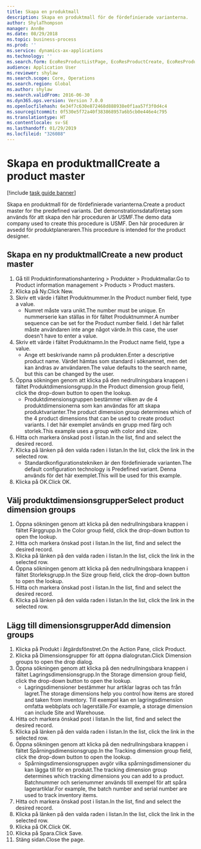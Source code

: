 ```yaml
---
title: Skapa en produktmall
description: Skapa en produktmall för de fördefinierade varianterna.
author: ShylaThompson
manager: AnnBe
ms.date: 08/29/2018
ms.topic: business-process
ms.prod: ''
ms.service: dynamics-ax-applications
ms.technology: ''
ms.search.form: EcoResProductListPage, EcoResProductCreate, EcoResProductDetails, EcoResProductInventoryDimensionGroups
audience: Application User
ms.reviewer: shylaw
ms.search.scope: Core, Operations
ms.search.region: Global
ms.author: shylaw
ms.search.validFrom: 2016-06-30
ms.dyn365.ops.version: Version 7.0.0
ms.openlocfilehash: 6e34f7c630e872468d888938e0f1aa57f3f0d4c4
ms.sourcegitcommit: 0f530e5f72a40f383868957a6b5cb0e446e4c795
ms.translationtype: HT
ms.contentlocale: sv-SE
ms.lasthandoff: 01/29/2019
ms.locfileid: "326088"
---
```

# <a name="create-a-product-master"></a><span data-ttu-id="cac26-103">Skapa en produktmall</span><span class="sxs-lookup"><span data-stu-id="cac26-103">Create a product master</span></span>

[!include [task guide banner](../../includes/task-guide-banner.md)]

<span data-ttu-id="cac26-104">Skapa en produktmall för de fördefinierade varianterna.</span><span class="sxs-lookup"><span data-stu-id="cac26-104">Create a product master for the predefined variants.</span></span> <span data-ttu-id="cac26-105">Det demonstrationsdataföretag som används för att skapa den här proceduren är USMF.</span><span class="sxs-lookup"><span data-stu-id="cac26-105">The demo data company used to create this procedure is USMF.</span></span> <span data-ttu-id="cac26-106">Den här proceduren är avsedd för produktplaneraren.</span><span class="sxs-lookup"><span data-stu-id="cac26-106">This procedure is intended for the product designer.</span></span>


## <a name="create-a-new-product-master"></a><span data-ttu-id="cac26-107">Skapa en ny produktmall</span><span class="sxs-lookup"><span data-stu-id="cac26-107">Create a new product master</span></span>
1. <span data-ttu-id="cac26-108">Gå till Produktinformationshantering > Produkter > Produktmallar.</span><span class="sxs-lookup"><span data-stu-id="cac26-108">Go to Product information management > Products > Product masters.</span></span>
2. <span data-ttu-id="cac26-109">Klicka på Ny.</span><span class="sxs-lookup"><span data-stu-id="cac26-109">Click New.</span></span>
3. <span data-ttu-id="cac26-110">Skriv ett värde i fältet Produktnummer.</span><span class="sxs-lookup"><span data-stu-id="cac26-110">In the Product number field, type a value.</span></span>
    * <span data-ttu-id="cac26-111">Numret måste vara unikt.</span><span class="sxs-lookup"><span data-stu-id="cac26-111">The number must be unique.</span></span> <span data-ttu-id="cac26-112">En nummerserie kan ställas in för fältet Produktnummer.</span><span class="sxs-lookup"><span data-stu-id="cac26-112">A number sequence can be set for the Product number field.</span></span> <span data-ttu-id="cac26-113">I det här fallet måste användaren inte ange något värde.</span><span class="sxs-lookup"><span data-stu-id="cac26-113">In this case, the user doesn't have to enter a value.</span></span>  
4. <span data-ttu-id="cac26-114">Skriv ett värde i fältet Produktnamn.</span><span class="sxs-lookup"><span data-stu-id="cac26-114">In the Product name field, type a value.</span></span>
    * <span data-ttu-id="cac26-115">Ange ett beskrivande namn på produkten.</span><span class="sxs-lookup"><span data-stu-id="cac26-115">Enter a descriptive product name.</span></span> <span data-ttu-id="cac26-116">Värdet hämtas som standard i söknamnet, men det kan ändras av användaren.</span><span class="sxs-lookup"><span data-stu-id="cac26-116">The value defaults to the search name, but this can be changed by the user.</span></span>  
5. <span data-ttu-id="cac26-117">Öppna sökningen genom att klicka på den nedrullningsbara knappen i fältet Produktdimensionsgrupp.</span><span class="sxs-lookup"><span data-stu-id="cac26-117">In the Product dimension group field, click the drop-down button to open the lookup.</span></span>
    * <span data-ttu-id="cac26-118">Produktdimensionsgruppen bestämmer vilken av de 4 produktdimensionerna som kan användas för att skapa produktvarianter.</span><span class="sxs-lookup"><span data-stu-id="cac26-118">The product dimension group determines which of the 4 product dimensions that can be used to create product variants.</span></span> <span data-ttu-id="cac26-119">I det här exemplet används en grupp med färg och storlek.</span><span class="sxs-lookup"><span data-stu-id="cac26-119">This example uses a group with color and size.</span></span>  
6. <span data-ttu-id="cac26-120">Hitta och markera önskad post i listan.</span><span class="sxs-lookup"><span data-stu-id="cac26-120">In the list, find and select the desired record.</span></span>
7. <span data-ttu-id="cac26-121">Klicka på länken på den valda raden i listan.</span><span class="sxs-lookup"><span data-stu-id="cac26-121">In the list, click the link in the selected row.</span></span>
    * <span data-ttu-id="cac26-122">Standardkonfigurationstekniken är den fördefinierade varianten.</span><span class="sxs-lookup"><span data-stu-id="cac26-122">The default configuration technology is Predefined variant.</span></span> <span data-ttu-id="cac26-123">Denna används för det här exemplet.</span><span class="sxs-lookup"><span data-stu-id="cac26-123">This will be used for this example.</span></span>  
8. <span data-ttu-id="cac26-124">Klicka på OK.</span><span class="sxs-lookup"><span data-stu-id="cac26-124">Click OK.</span></span>

## <a name="select-product-dimension-groups"></a><span data-ttu-id="cac26-125">Välj produktdimensionsgrupper</span><span class="sxs-lookup"><span data-stu-id="cac26-125">Select product dimension groups</span></span>
1. <span data-ttu-id="cac26-126">Öppna sökningen genom att klicka på den nedrullningsbara knappen i fältet Färggrupp.</span><span class="sxs-lookup"><span data-stu-id="cac26-126">In the Color group field, click the drop-down button to open the lookup.</span></span>
2. <span data-ttu-id="cac26-127">Hitta och markera önskad post i listan.</span><span class="sxs-lookup"><span data-stu-id="cac26-127">In the list, find and select the desired record.</span></span>
3. <span data-ttu-id="cac26-128">Klicka på länken på den valda raden i listan.</span><span class="sxs-lookup"><span data-stu-id="cac26-128">In the list, click the link in the selected row.</span></span>
4. <span data-ttu-id="cac26-129">Öppna sökningen genom att klicka på den nedrullningsbara knappen i fältet Storleksgrupp.</span><span class="sxs-lookup"><span data-stu-id="cac26-129">In the Size group field, click the drop-down button to open the lookup.</span></span>
5. <span data-ttu-id="cac26-130">Hitta och markera önskad post i listan.</span><span class="sxs-lookup"><span data-stu-id="cac26-130">In the list, find and select the desired record.</span></span>
6. <span data-ttu-id="cac26-131">Klicka på länken på den valda raden i listan.</span><span class="sxs-lookup"><span data-stu-id="cac26-131">In the list, click the link in the selected row.</span></span>

## <a name="add-dimension-groups"></a><span data-ttu-id="cac26-132">Lägg till dimensionsgrupper</span><span class="sxs-lookup"><span data-stu-id="cac26-132">Add dimension groups</span></span>
1. <span data-ttu-id="cac26-133">Klicka på Produkt i åtgärdsfönstret.</span><span class="sxs-lookup"><span data-stu-id="cac26-133">On the Action Pane, click Product.</span></span>
2. <span data-ttu-id="cac26-134">Klicka på Dimensionsgrupper för att öppna dialogrutan.</span><span class="sxs-lookup"><span data-stu-id="cac26-134">Click Dimension groups to open the drop dialog.</span></span>
3. <span data-ttu-id="cac26-135">Öppna sökningen genom att klicka på den nedrullningsbara knappen i fältet Lagringsdimensionsgrupp.</span><span class="sxs-lookup"><span data-stu-id="cac26-135">In the Storage dimension group field, click the drop-down button to open the lookup.</span></span>
    * <span data-ttu-id="cac26-136">Lagringsdimensioner bestämmer hur artiklar lagras och tas från lagret.</span><span class="sxs-lookup"><span data-stu-id="cac26-136">The storage dimensions help you control how items are stored and taken from inventory.</span></span> <span data-ttu-id="cac26-137">Till exempel kan en lagringsdimension omfatta webbplats och lagerställe.</span><span class="sxs-lookup"><span data-stu-id="cac26-137">For example, a storage dimension can include Site and Warehouse.</span></span>  
4. <span data-ttu-id="cac26-138">Hitta och markera önskad post i listan.</span><span class="sxs-lookup"><span data-stu-id="cac26-138">In the list, find and select the desired record.</span></span>
5. <span data-ttu-id="cac26-139">Klicka på länken på den valda raden i listan.</span><span class="sxs-lookup"><span data-stu-id="cac26-139">In the list, click the link in the selected row.</span></span>
6. <span data-ttu-id="cac26-140">Öppna sökningen genom att klicka på den nedrullningsbara knappen i fältet Spårningsdimensionsgrupp.</span><span class="sxs-lookup"><span data-stu-id="cac26-140">In the Tracking dimension group field, click the drop-down button to open the lookup.</span></span>
    * <span data-ttu-id="cac26-141">Spårningsdimensionsgruppen avgör vilka spårningsdimensioner du kan lägga till för en produkt.</span><span class="sxs-lookup"><span data-stu-id="cac26-141">The tracking dimension group determines which tracking dimensions you can add to a product.</span></span> <span data-ttu-id="cac26-142">Batchnummer och serienummer används till exempel för att spåra lagerartiklar.</span><span class="sxs-lookup"><span data-stu-id="cac26-142">For example, the batch number and serial number are used to track inventory items.</span></span>  
7. <span data-ttu-id="cac26-143">Hitta och markera önskad post i listan.</span><span class="sxs-lookup"><span data-stu-id="cac26-143">In the list, find and select the desired record.</span></span>
8. <span data-ttu-id="cac26-144">Klicka på länken på den valda raden i listan.</span><span class="sxs-lookup"><span data-stu-id="cac26-144">In the list, click the link in the selected row.</span></span>
9. <span data-ttu-id="cac26-145">Klicka på OK.</span><span class="sxs-lookup"><span data-stu-id="cac26-145">Click OK.</span></span>
10. <span data-ttu-id="cac26-146">Klicka på Spara.</span><span class="sxs-lookup"><span data-stu-id="cac26-146">Click Save.</span></span>
11. <span data-ttu-id="cac26-147">Stäng sidan.</span><span class="sxs-lookup"><span data-stu-id="cac26-147">Close the page.</span></span>

